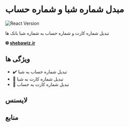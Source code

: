 # مبدل شماره شبا و شماره حساب
![React Version](https://img.shields.io/badge/react%20version-%3E=18-61CFDD.svg?&style=for-the-badge)

تبدیل شماره کارت و شماره حساب به شماره شبا بانک ها
> 
**🌐 [shebawiz.ir](https://shebawiz.ir/)**

## ویژگی ها

- ✔️ تبدیل شماره حساب به شبا
- 🚧 تبدیل شماره کارت به شبا
- 🚧 تبدیل شماره کارت به حساب

 ## لایسنس

## منابع

